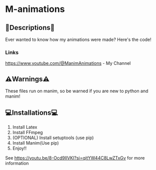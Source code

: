 # M-animations

## 📃Descriptions📃
Ever wanted to know how my animations were made? Here's the code!


### Links
https://www.youtube.com/@ManimAnimations - My Channel

## ⚠️Warnings⚠️
These files run on manim, so be warned if you are new to python and manim!

## 💻Installations💻
1. Install Latex
2. Install FFmpeg
3. (OPTIONAL) Install setuptools (use pip)
4. Install Manim(Use pip)
5. Enjoy!!

See https://youtu.be/8-Ocd9IlVKI?si=qitYW44C8LwZTxGv for more information


